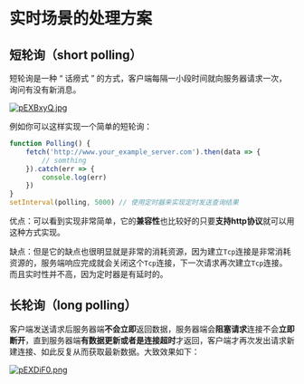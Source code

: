 # 实时场景的处理方案

## 短轮询（short polling）

短轮询是一种 “ 话痨式 ” 的方式，客户端每隔一小段时间就向服务器请求一次，询问有没有新消息。

[![pEXBxyQ.jpg](https://s21.ax1x.com/2025/05/12/pEXBxyQ.jpg)](https://imgse.com/i/pEXBxyQ)

例如你可以这样实现一个简单的短轮询：

```js
function Polling() {
    fetch('http://www.your_example_server.com').then(data => {
        // somthing
    }).catch(err => {
        console.log(err)
    })
}
setInterval(polling, 5000) // 使用定时器来实现定时发送查询结果
```

优点：可以看到实现非常简单，它的**兼容性**也比较好的只要**支持http协议**就可以用这种方式实现。

缺点：但是它的缺点也很明显就是非常的消耗资源，因为建立`Tcp`连接是非常消耗资源的，服务端响应完成就会关闭这个`Tcp`连接，下一次请求再次建立`Tcp`连接。而且实时性并不高，因为定时器是有延时的。

## 长轮询（long polling）

客户端发送请求后服务器端**不会立即**返回数据，服务器端会**阻塞请求**连接不会**立即断开**，直到服务器端**有数据更新或者是连接超时**才返回，客户端才再次发出请求新建连接、如此反复从而获取最新数据。大致效果如下：

[![pEXDiF0.png](https://s21.ax1x.com/2025/05/12/pEXDiF0.png)](https://imgse.com/i/pEXDiF0)

